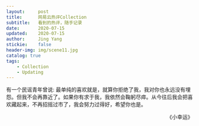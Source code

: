 ```yaml
---
layout:     post
title:      网易云热评Collection
subtitle:   看到的热评，随手记录
date:       2020-07-15
updated:    2020-07-15
author:     Jing Yang
stickie:    false
header-img: img/scene11.jpg
catalog: true
tags:
    - Collection	
    - Updating
---
```


有一个民谣青年曾说: 最单纯的喜欢就是，就算你拒绝了我，我对你也永远没有埋怨。但我不会再靠近了。如果你有求于我，我依然会鞠躬尽瘁。从今往后我会把喜欢藏起来，不再招摇过市了，我会努力过得好，希望你也是。

<p align="right">《小幸运》</p> 

